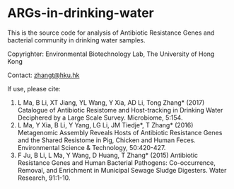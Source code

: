 # ARGs-in-drinking-water

This is the source code for analysis of Antibiotic Resistance Genes and bacterial community in drinking water samples.

Copyrighter: Environmental Biotechnology Lab, The University of Hong Kong

Contact: zhangt@hku.hk

If use, please cite: 
1. L Ma, B Li, XT Jiang, YL Wang, Y Xia, AD Li, Tong Zhang* (2017) Catalogue of Antibiotic Resistome and Host-tracking in Drinking Water Deciphered by a Large Scale Survey. Microbiome, 5:154. 
2. L Ma, Y Xia, B Li, Y Yang, LG Li, JM Tiedje*, T Zhang* (2016) Metagenomic Assembly Reveals Hosts of Antibiotic Resistance Genes and the Shared Resistome in Pig, Chicken and Human Feces. Environmental Science & Technology, 50:420-427. 
3. F Ju, B Li, L Ma, Y Wang, D Huang, T Zhang* (2015) Antibiotic Resistance Genes and Human Bacterial Pathogens: Co-occurrence, Removal, and Enrichment in Municipal Sewage Sludge Digesters. Water Research, 91:1-10. 

